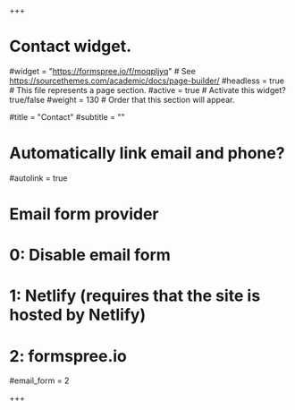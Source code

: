 +++
# Contact widget.
#widget = "https://formspree.io/f/moqpljyq"  # See https://sourcethemes.com/academic/docs/page-builder/
#headless = true  # This file represents a page section.
#active = true  # Activate this widget? true/false
#weight = 130  # Order that this section will appear.

#title = "Contact"
#subtitle = ""


# Automatically link email and phone?
#autolink = true

# Email form provider
#   0: Disable email form
#   1: Netlify (requires that the site is hosted by Netlify)
#   2: formspree.io
#email_form = 2


+++

